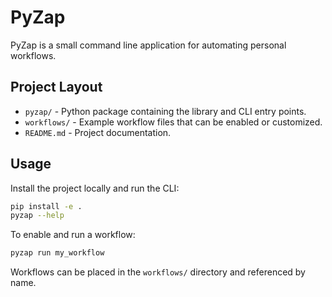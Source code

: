 # PyZap

PyZap is a small command line application for automating personal workflows.

## Project Layout

- `pyzap/` - Python package containing the library and CLI entry points.
- `workflows/` - Example workflow files that can be enabled or customized.
- `README.md` - Project documentation.

## Usage

Install the project locally and run the CLI:

```bash
pip install -e .
pyzap --help
```

To enable and run a workflow:

```bash
pyzap run my_workflow
```

Workflows can be placed in the `workflows/` directory and referenced by name.
